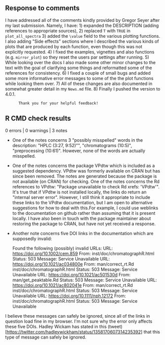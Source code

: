 ## Response to comments

I have addressed all of the comments kindly provided by Gregor Seyer after my last submission.
Namely, I have:
          1) expanded the DESCRIPTION (adding references to appropriate sources),
          2) replaced `T` with `TRUE` in `plot_all_spectra`
          3) added the `\value` field to the various plotting functions. I also adding "Side effects"
          sections where I described the various kinds of plots that are produced by each function,
          even though this was not explicitly requested.
          4) I fixed the examples, vignettes and also functions (e.g. `mirror_plot`) so they reset the users
          par settings after running.
          5) While looking over the docs I also made some other minor changes to the text
          with the goal of clarifying some things and reformatted some of the references for consistency.
          6) I fixed a couple of small bugs and added some more informative error messages
          to some of the the plot functions while looking them over.
          7) All of these changes are also documented in somewhat greater detail in my `News.md` file.
          8) Finally I pushed the version to 4.0.1.
          
          Thank you for your helpful feedback!
          
## R CMD check results

0 errors | 0 warnings | 3 notes

* One of the notes concerns 3 "possibly misspelled" words in the description: "HPLC (3:27, 9:52)"", "chromatograms (10:5)", "preprocessing (10:61)". However, none of the words are actually misspelled.

* One of the notes concerns the package VPdtw which is included as a suggested dependency. VPdtw was formerly available on CRAN but has since been removed. The notes are generated because the package is not available (on CRAN) for checking. One of the notes concerns the Rd references to VPdtw: "Package unavailable to check Rd xrefs: 'VPdtw'". It's true that if VPdtw is not installed locally, the links do return an "internal server error". However, I still think it appropriate to include these links to the VPdtw documentation, but I am open to alternative suggestions for how to deal with this.For example, I could use weblinks to the documentation on github rather than assuming that it is present locally. I have also been in touch with the package maintainer about restoring the package to CRAN, but have not yet received a response.

* Another note concerns five DOI links in the documentation which are supposedly invalid:

   Found the following (possibly) invalid URLs:
  URL: https://doi.org/10.1002/cem.859
    From: inst/doc/chromatographR.html
    Status: 503
    Message: Service Unavailable
  URL: https://doi.org/10.1021/ac034800e
    From: man/correct_rt.Rd
          inst/doc/chromatographR.html
    Status: 503
    Message: Service Unavailable
  URL: https://doi.org/10.1021/ac501530d
    From: man/get_peaktable.Rd
    Status: 503
    Message: Service Unavailable
  URL: https://doi.org/10.1021/ac802041e
    From: man/correct_rt.Rd
          inst/doc/chromatographR.html
    Status: 503
    Message: Service Unavailable
  URL: https://doi.org/10.1111/nph.12172
    From: inst/doc/chromatographR.html
    Status: 503
    Message: Service Unavailable

I believe these messages can safely be ignored, since all of the links in question load fine in my browser. I'm not sure why the error only affects these five DOIs. Hadley Wickam has stated in this (tweet)[https://twitter.com/hadleywickham/status/1358170607314235392] that this type of message can safely be ignored.
